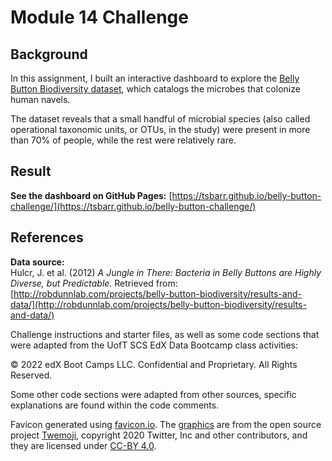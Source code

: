# Module 14 Challenge


## Background

In this assignment, I built an interactive dashboard to explore the [Belly Button Biodiversity dataset](https://robdunnlab.com/projects/belly-button-biodiversity/), which catalogs the microbes that colonize human navels.

The dataset reveals that a small handful of microbial species (also called operational taxonomic units, or OTUs, in the study) were present in more than 70% of people, while the rest were relatively rare.

## Result

**See the dashboard on GitHub Pages:** [https://tsbarr.github.io/belly-button-challenge/](https://tsbarr.github.io/belly-button-challenge/)


## References

**Data source:**  
Hulcr, J. et al. (2012) *A Jungle in There: Bacteria in Belly Buttons are Highly Diverse, but Predictable.* Retrieved from: [http://robdunnlab.com/projects/belly-button-biodiversity/results-and-data/](http://robdunnlab.com/projects/belly-button-biodiversity/results-and-data/)

Challenge instructions and starter files, as well as some code sections that were adapted from the UofT SCS EdX Data Bootcamp class activities:

© 2022 edX Boot Camps LLC. Confidential and Proprietary. All Rights Reserved.

Some other code sections were adapted from other sources, specific explanations are found within the code comments.

Favicon generated using [favicon.io](favicon.io). The [graphics](https://github.com/twitter/twemoji/blob/master/assets/svg/1f52c.svg) are from the open source project [Twemoji](https://twemoji.twitter.com/), copyright 2020 Twitter, Inc and other contributors, and they are licensed under [CC-BY 4.0](https://creativecommons.org/licenses/by/4.0/).
